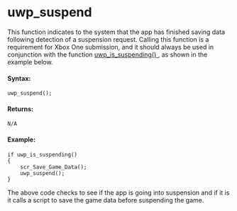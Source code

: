 # uwp_suspend

This function indicates to the system that the app has finished saving
data following detection of a suspension request. Calling this function
is a requirement for Xbox One submission, and it should always be used
in conjunction with the function [ uwp_is_suspending()
](uwp_is_suspending) , as shown in the example below.

#### Syntax:

``` gml
uwp_suspend();
```

#### Returns:

``` gml
N/A
```

#### Example:

``` gml
if uwp_is_suspending()
{
    scr_Save_Game_Data();
    uwp_suspend();
}
```

The above code checks to see if the app is going into suspension and if
it is it calls a script to save the game data before suspending the
game.
